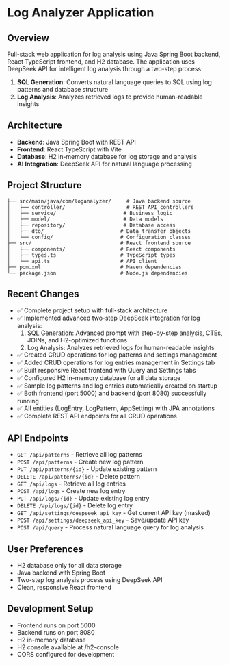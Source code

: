 # Log Analyzer Application

## Overview
Full-stack web application for log analysis using Java Spring Boot backend, React TypeScript frontend, and H2 database. The application uses DeepSeek API for intelligent log analysis through a two-step process:

1. **SQL Generation**: Converts natural language queries to SQL using log patterns and database structure
2. **Log Analysis**: Analyzes retrieved logs to provide human-readable insights

## Architecture
- **Backend**: Java Spring Boot with REST API
- **Frontend**: React TypeScript with Vite
- **Database**: H2 in-memory database for log storage and analysis
- **AI Integration**: DeepSeek API for natural language processing

## Project Structure
```
├── src/main/java/com/loganalyzer/     # Java backend source
│   ├── controller/                    # REST API controllers
│   ├── service/                      # Business logic
│   ├── model/                        # Data models
│   ├── repository/                   # Database access
│   ├── dto/                         # Data transfer objects
│   └── config/                      # Configuration classes
├── src/                             # React frontend source
│   ├── components/                  # React components
│   ├── types.ts                     # TypeScript types
│   └── api.ts                       # API client
├── pom.xml                          # Maven dependencies
└── package.json                     # Node.js dependencies
```

## Recent Changes
- ✅ Complete project setup with full-stack architecture
- ✅ Implemented advanced two-step DeepSeek integration for log analysis:
  1. SQL Generation: Advanced prompt with step-by-step analysis, CTEs, JOINs, and H2-optimized functions
  2. Log Analysis: Analyzes retrieved logs for human-readable insights
- ✅ Created CRUD operations for log patterns and settings management
- ✅ Added CRUD operations for log entries management in Settings tab
- ✅ Built responsive React frontend with Query and Settings tabs
- ✅ Configured H2 in-memory database for all data storage
- ✅ Sample log patterns and log entries automatically created on startup
- ✅ Both frontend (port 5000) and backend (port 8080) successfully running
- ✅ All entities (LogEntry, LogPattern, AppSetting) with JPA annotations
- ✅ Complete REST API endpoints for all CRUD operations

## API Endpoints
- `GET /api/patterns` - Retrieve all log patterns
- `POST /api/patterns` - Create new log pattern
- `PUT /api/patterns/{id}` - Update existing pattern
- `DELETE /api/patterns/{id}` - Delete pattern
- `GET /api/logs` - Retrieve all log entries
- `POST /api/logs` - Create new log entry
- `PUT /api/logs/{id}` - Update existing log entry
- `DELETE /api/logs/{id}` - Delete log entry
- `GET /api/settings/deepseek_api_key` - Get current API key (masked)
- `POST /api/settings/deepseek_api_key` - Save/update API key
- `POST /api/query` - Process natural language query for log analysis

## User Preferences
- H2 database only for all data storage
- Java backend with Spring Boot
- Two-step log analysis process using DeepSeek API
- Clean, responsive React frontend

## Development Setup
- Frontend runs on port 5000
- Backend runs on port 8080
- H2 in-memory database
- H2 console available at /h2-console
- CORS configured for development